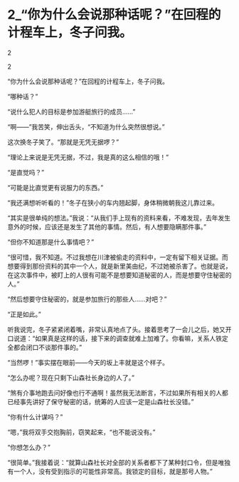 # 2_“你为什么会说那种话呢？”在回程的计程车上，冬子问我。

2

2

“你为什么会说那种话呢？”在回程的计程车上，冬子问我。

“哪种话？”

“说什么犯人的目标是参加游艇旅行的成员……”

“啊——”我苦笑，伸出舌头，“不知道为什么突然很想说。”

这次换冬子笑了。“那就是无凭无据啰？”

“理论上来说是无凭无据，不过，我是真的这么相信的哦！”

“是直觉吗？”

“可能是比直觉更有说服力的东西。”

“我还满想听听看的！”冬子在狭小的车内翘起脚，身体稍微朝我这儿靠过来。

“其实是很单纯的想法。”我说：“从我们手上现有的资料来看，不难发现，去年发生意外的时候，应该还是发生了其他的事情。然后，有人想要隐瞒那件事。”

“但你不知道那是什么事情吧？”

“很可惜，我不知道。不过我想在川津被偷走的资料中，一定有留下相关证据。而想要得到那份资料的其中一个人，就是新里美由纪，不过她被杀害了。也就是说，在这次事件中，被盯上的人很有可能不是想要知道秘密的人，而是想要守住秘密的人。”

“然后想要守住秘密的，就是参加旅行的那些人……对吧？”

“正是如此。”

听我说完，冬子紧紧闭着嘴，非常认真地点了头。接着思考了一会儿之后，她又开口说道：“如果真是这样的话，接下来的调查就难上加难了。你看嘛，关系人铁定全都会闭口不谈那件事的。”

“当然啰！”事实摆在眼前——今天的坂上丰就是这个样子。

“怎么办呢？现在只剩下山森社长身边的人了。”

“煞有介事地跑去问好像也行不通啊！虽然我无法断言，不过如果所有相关的人都已经事先讲好了保守秘密的话，统筹的人应该一定是山森社长没错。”

“你有什么计谋吗？”

“嗯，”我将双手交抱胸前，窃笑起来，“也不能说没有。”

“你想怎么办？”

“很简单。”我接着说：“就算山森社长对全部的关系者都下了某种封口令，但是唯独有一个人，没有受到指示的可能性非常高。我锁定的目标，就是那号人物。”